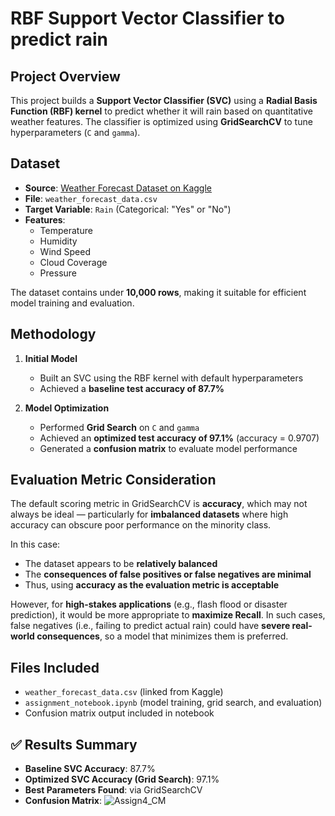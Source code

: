# RBF Support Vector Classifier to predict rain


## Project Overview  
This project builds a **Support Vector Classifier (SVC)** using a **Radial Basis Function (RBF) kernel** to predict whether it will rain based on quantitative weather features. The classifier is optimized using **GridSearchCV** to tune hyperparameters (`C` and `gamma`).

## Dataset  
- **Source**: [Weather Forecast Dataset on Kaggle](https://www.kaggle.com/datasets/zeeshier/weather-forecast-dataset?select=weather_forecast_data.csv)  
- **File**: `weather_forecast_data.csv`  
- **Target Variable**: `Rain` (Categorical: "Yes" or "No")  
- **Features**:
  - Temperature  
  - Humidity  
  - Wind Speed  
  - Cloud Coverage  
  - Pressure  

The dataset contains under **10,000 rows**, making it suitable for efficient model training and evaluation.

## Methodology  
1. **Initial Model**  
   - Built an SVC using the RBF kernel with default hyperparameters  
   - Achieved a **baseline test accuracy of 87.7%**

2. **Model Optimization**  
   - Performed **Grid Search** on `C` and `gamma`  
   - Achieved an **optimized test accuracy of 97.1%** (accuracy = 0.9707)  
   - Generated a **confusion matrix** to evaluate model performance

## Evaluation Metric Consideration  
The default scoring metric in GridSearchCV is **accuracy**, which may not always be ideal — particularly for **imbalanced datasets** where high accuracy can obscure poor performance on the minority class.

In this case:
- The dataset appears to be **relatively balanced**
- The **consequences of false positives or false negatives are minimal**
- Thus, using **accuracy as the evaluation metric is acceptable**

However, for **high-stakes applications** (e.g., flash flood or disaster prediction), it would be more appropriate to **maximize Recall**. In such cases, false negatives (i.e., failing to predict actual rain) could have **severe real-world consequences**, so a model that minimizes them is preferred.

## Files Included  
- `weather_forecast_data.csv` (linked from Kaggle)  
- `assignment_notebook.ipynb` (model training, grid search, and evaluation)  
- Confusion matrix output included in notebook

## ✅ Results Summary  
- **Baseline SVC Accuracy**: 87.7%  
- **Optimized SVC Accuracy (Grid Search)**: 97.1%  
- **Best Parameters Found**: via GridSearchCV  
- **Confusion Matrix**:
![Assign4_CM](https://github.com/user-attachments/assets/a5a09a80-e5a7-49ec-9ef7-f1e703cbe124) 
